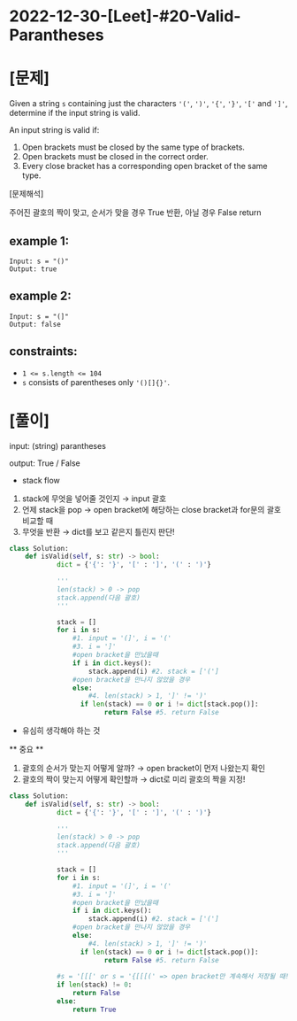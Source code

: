# 2022-12-30-[Leet]-#20-Valid-Parantheses

# [문제]

Given a string `s` containing just the characters `'('`, `')'`, `'{'`, `'}'`, `'['` and `']'`, determine if the input string is valid.

An input string is valid if:

1. Open brackets must be closed by the same type of brackets.
2. Open brackets must be closed in the correct order.
3. Every close bracket has a corresponding open bracket of the same type.

[문제해석]

주어진 괄호의 짝이 맞고, 순서가 맞을 경우 True 반환, 아닐 경우 False return

## example 1:

```
Input: s = "()"
Output: true
```

## example 2:

```
Input: s = "(]"
Output: false
```

## constraints:

- `1 <= s.length <= 104`
- `s` consists of parentheses only `'()[]{}'`.

# [풀이]

input: (string) parantheses

output: True / False

- stack flow
1. stack에 무엇을 넣어줄 것인지 → input 괄호
2. 언제 stack을 pop  → open bracket에 해당하는 close bracket과 for문의 괄호 비교할 때 
3. 무엇을 반환 → dict를 보고 같은지 틀린지 판단!

```python
class Solution:
    def isValid(self, s: str) -> bool:
			dict = {'{': '}', '[' : ']', '(' : ')'}
			
			'''
			len(stack) > 0 -> pop
			stack.append(다음 괄호)
			'''

			stack = []
			for i in s:
				#1. input = '(]', i = '('
				#3. i = ']'
				#open bracket을 만났을때
				if i in dict.keys():
					stack.append(i) #2. stack = ['(']
				#open bracket을 만나지 않았을 경우
				else:
					#4. len(stack) > 1, ']' != ')'
				  if len(stack) == 0 or i != dict[stack.pop()]:
						return False #5. return False
```

- 유심히 생각해야 하는 것

** 중요 **

1. 괄호의 순서가 맞는지 어떻게 알까? → open bracket이 먼저 나왔는지 확인
2. 괄호의 짝이 맞는지 어떻게 확인할까 → dict로 미리 괄호의 짝을 지정!

```python
class Solution:
    def isValid(self, s: str) -> bool:
			dict = {'{': '}', '[' : ']', '(' : ')'}
			
			'''
			len(stack) > 0 -> pop
			stack.append(다음 괄호)
			'''

			stack = []
			for i in s:
				#1. input = '(]', i = '('
				#3. i = ']'
				#open bracket을 만났을때
				if i in dict.keys():
					stack.append(i) #2. stack = ['(']
				#open bracket을 만나지 않았을 경우
				else:
					#4. len(stack) > 1, ']' != ')'
				  if len(stack) == 0 or i != dict[stack.pop()]:
						return False #5. return False
			
			#s = '[[[' or s = '{[[[(' => open bracket만 계속해서 저장될 때!
			if len(stack) != 0:
				return False
			else:
				return True
```